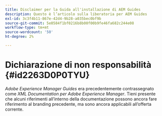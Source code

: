 ```yaml
---
title: Disclaimer per la Guida all'installazione di AEM Guides
description: Questo è l’articolo sulla liberatoria per AEM Guides
exl-id: 3c3f4b11-867e-42d4-9b28-a035bec0bf9b
source-git-commit: 5e0584f1bf0216b8b00f00b9fe46fa682c244e08
workflow-type: tm+mt
source-wordcount: '50'
ht-degree: 2%

---
```


# Dichiarazione di non responsabilità {#id2263D0P0TYU}

*Adobe Experience Manager Guides* era precedentemente contrassegnato come *XML Documentation per Adobe Experience Manager*. Tieni presente che alcuni riferimenti all’interno della documentazione possono ancora fare riferimento al branding precedente, ma sono ancora applicabili all’offerta corrente.
